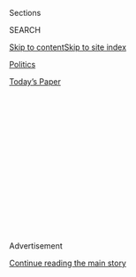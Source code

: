 <div id="app">

<div>

<div>

<div>

<div class="NYTAppHideMasthead css-1q2w90k e1suatyy0">

<div class="section css-ui9rw0 e1suatyy2">

<div class="css-eph4ug er09x8g0">

<div class="css-6n7j50">

</div>

<span class="css-1dv1kvn">Sections</span>

<div class="css-10488qs">

<span class="css-1dv1kvn">SEARCH</span>

</div>

[Skip to content](#site-content)[Skip to site
index](#site-index)

</div>

<div id="masthead-section-label" class="css-1wr3we4 eaxe0e00">

[Politics](https://www.nytimes.com/section/politics)

</div>

<div class="css-10698na e1huz5gh0">

</div>

</div>

<div id="masthead-bar-one" class="section hasLinks css-15hmgas e1csuq9d3">

<div class="css-uqyvli e1csuq9d0">

</div>

<div class="css-1uqjmks e1csuq9d1">

</div>

<div class="css-9e9ivx">

[](https://myaccount.nytimes.com/auth/login?response_type=cookie&client_id=vi)

</div>

<div class="css-1bvtpon e1csuq9d2">

[Today’s
Paper](https://www.nytimes.com/section/todayspaper)

</div>

</div>

</div>

</div>

<div data-aria-hidden="false">

<div id="site-content" data-role="main">

<div>

<div class="css-1aor85t" style="opacity:0.000000001;z-index:-1;visibility:hidden">

<div class="css-1hqnpie">

<div class="css-epjblv">

<span class="css-17xtcya">[Politics](/section/politics)</span><span class="css-x15j1o">|</span><span class="css-fwqvlz">Potential
Conflicts Around the Globe for Trump, the Businessman
President</span>

</div>

<div class="css-k008qs">

<div class="css-1iwv8en">

<span class="css-18z7m18"></span>

<div>

</div>

</div>

<span class="css-1n6z4y">https://nyti.ms/2gsCW9H</span>

<div class="css-1705lsu">

<div class="css-4xjgmj">

<div class="css-4skfbu" data-role="toolbar" data-aria-label="Social Media Share buttons, Save button, and Comments Panel with current comment count" data-testid="share-tools">

  - 
  - 
  - 
  - 
    
    <div class="css-6n7j50">
    
    </div>

  - 
  - 

</div>

</div>

</div>

</div>

</div>

</div>

<div class="css-13pd83m">

</div>

<div id="top-wrapper" class="css-1sy8kpn">

<div id="top-slug" class="css-l9onyx">

Advertisement

</div>

[Continue reading the main
story](#after-top)

<div class="ad top-wrapper" style="text-align:center;height:100%;display:block;min-height:250px">

<div id="top" class="place-ad" data-position="top" data-size-key="top">

</div>

</div>

<div id="after-top">

</div>

</div>

<div id="sponsor-wrapper" class="css-1hyfx7x">

<div id="sponsor-slug" class="css-19vbshk">

Supported by

</div>

[Continue reading the main
story](#after-sponsor)

<div id="sponsor" class="ad sponsor-wrapper" style="text-align:center;height:100%;display:block">

</div>

<div id="after-sponsor">

</div>

</div>

<div class="css-1vkm6nb ehdk2mb0">

# Potential Conflicts Around the Globe for Trump, the Businessman President

</div>

<div class="css-79elbk" data-testid="photoviewer-wrapper">

<div class="css-z3e15g" data-testid="photoviewer-wrapper-hidden">

</div>

<div class="css-1a48zt4 ehw59r15" data-testid="photoviewer-children">

![<span class="css-16f3y1r e13ogyst0" data-aria-hidden="true">Trump
Tower in the Makati City district of Manila is being developed by Donald
J. Trump’s business partner Jose E.B. Antonio, who has just been named
the Philippines’ special trade envoy to the United
States.</span><span class="css-cnj6d5 e1z0qqy90" itemprop="copyrightHolder"><span class="css-1ly73wi e1tej78p0">Credit...</span><span><span>Hannah
Reyes Morales for The New York
Times</span></span></span>](https://static01.nyt.com/images/2016/11/27/world/27TRUMPWORLD-FULLBLEED/27TRUMPWORLD-FULLBLEED-articleLarge.jpg?quality=75&auto=webp&disable=upscale)

</div>

</div>

<div class="css-xt80pu e12qa4dv0">

<div class="css-18e8msd">

<div class="css-vp77d3 epjyd6m0">

<div class="css-1baulvz">

By [<span class="css-1baulvz" itemprop="name">Richard C.
Paddock</span>](https://www.nytimes.com/by/richard-c-paddock),
[<span class="css-1baulvz" itemprop="name">Eric
Lipton</span>](http://www.nytimes.com/by/eric-lipton),
[<span class="css-1baulvz" itemprop="name">Ellen
Barry</span>](https://www.nytimes.com/by/ellen-barry),
[<span class="css-1baulvz" itemprop="name">Rod
Nordland</span>](http://www.nytimes.com/by/rod-nordland),
[<span class="css-1baulvz" itemprop="name">Danny
Hakim</span>](http://www.nytimes.com/by/danny-hakim) and
[<span class="css-1baulvz last-byline" itemprop="name">Simon
Romero</span>](http://www.nytimes.com/by/simon-romero)

</div>

</div>

  - Nov. 26,
    2016

  - 
    
    <div class="css-4xjgmj">
    
    <div class="css-d8bdto" data-role="toolbar" data-aria-label="Social Media Share buttons, Save button, and Comments Panel with current comment count" data-testid="share-tools">
    
      - 
      - 
      - 
      - 
        
        <div class="css-6n7j50">
        
        </div>
    
      - 
      - 
    
    </div>
    
    </div>

</div>

</div>

<div class="section meteredContent css-1r7ky0e" name="articleBody" itemprop="articleBody">

<div class="css-1fanzo5 StoryBodyCompanionColumn">

<div class="css-53u6y8">

MANILA — On Thanksgiving Day, a Philippine developer named[Jose E. B.
Antonio](http://www.nytimes.com/2016/11/10/world/asia/donald-trump-philippines-jose-antonio.html?_r=0)
hosted a company anniversary bash at one of Manila’s poshest hotels. He
had much to be thankful for.

In October, he had quietly been named a special envoy to the United
States by the Philippine president, Rodrigo Duterte. Mr. Antonio was
nearly finished building a $150 million tower in Manila’s financial
district — a 57-story symbol of affluence and capitalism, which bluntly
promotes itself with the slogan [“Live Above the
Rest.”](https://www.facebook.com/pg/trumptowercenturycity/photos/?tab=album&album_id=1317830394933885)
And now his partner on the project, Donald J. Trump, had just been
elected president of the United States.

After the election, Mr. Antonio flew to New York for a private meeting
at Trump Tower with the president-elect’s children, who have been
involved in the Manila project from the beginning, as have Mr. Antonio’s
children. The Trumps and Antonios have other ventures in the works,
including Trump-branded resorts in the Philippines, Mr. Antonio’s son
Robbie Antonio said.

“We will continue to give you products that you can enjoy and be proud
of,” the elder Mr. Antonio, one of the[richest men in the
Philippines](http://www.forbes.com/profile/jose-antonio/), told the 500
friends, employees and customers gathered for his star-studded
celebration in Manila.

</div>

</div>

<div class="css-1fanzo5 StoryBodyCompanionColumn">

<div class="css-53u6y8">

Mr. Antonio’s combination of jobs — he is a business partner with Mr.
Trump, while also representing the Philippines in its relationship with
the United States and the president-elect — is hardly inconsequential,
given some of the weighty issues on the diplomatic table.

Among them, Mr. Duterte [has urged “a separation” from the United
States](http://www.nytimes.com/2016/10/21/world/asia/rodrigo-duterte-philippines-china-xi-jinping.html)
and[has called for American troops to exit the
country](http://www.nytimes.com/2016/10/27/world/asia/philippines-president-rodrigo-duterte-japan.html)
in two years’ time. His antidrug crusade has resulted in[the summary
killings of thousands of suspected criminals without
trial](http://www.nytimes.com/2016/10/29/world/asia/philippines-duterte-mayor-police.html),
prompting criticism from the Obama administration.

Situations like these are already leading some former government
officials from both parties to ask if America’s reaction to events
around the world could potentially be shaded, if only slightly, by the
Trump family’s financial ties with foreign players. They worry, too,
that in some countries those connections could compromise American
efforts to criticize the corrupt intermingling of state power with vast
business enterprises controlled by the political elite.

“It is uncharted territory, really in the history of the republic, as we
have never had a president with such an empire both in the United States
and overseas,” said [Michael J.
Green](https://www.csis.org/people/michael-j-green), who served on the
National Security Council in the administration of George W. Bush, and
before that at the Defense
Department.

</div>

</div>

<div style="max-width:100%;margin:0 auto">

<div class="css-17dprlf" data-id="100000004785955" data-slug="donald-trump-business-around-the-world" style="max-width:720px">

</div>

</div>

<div class="css-1fanzo5 StoryBodyCompanionColumn">

<div class="css-53u6y8">

The globe is dotted with such potential conflicts. Mr. Trump’s companies
have business operations in at least 20 countries, with a particular
focus on the developing world, including outposts in nations like India,
Indonesia and Uruguay, according to a New York Times analysis of his
presidential campaign financial disclosures. What’s more, the true
extent of Mr. Trump’s global financial entanglements is unclear, since
he has refused to release his tax returns and has not made public a list
of his lenders.

</div>

</div>

<div class="css-1fanzo5 StoryBodyCompanionColumn">

<div class="css-53u6y8">

In an[interview with The
Times](http://www.nytimes.com/2016/11/23/us/politics/trump-new-york-times-interview-transcript.html)
on Tuesday, Mr. Trump boasted again about the global reach of his
business — and his family’s ability to keep it running after he takes
office.

“I’ve built a very great company and it’s a big company and it’s all
over the world,” Mr. Trump said, adding later: “I don’t care about my
company. It doesn’t matter. My kids run it.”

In a written statement, his spokeswoman, Hope Hicks, said Mr. Trump and
his family were committed to addressing any issues related to his
financial holdings.

“Vetting of various structures and immediate transfer of the business
remains a top priority for both President-elect Trump, his adult
children and his executives,” she said.

But a review by The Times of these business dealings identified a menu
of the kinds of complications that could create a running source of
controversy for Mr. Trump, as well as tensions between his priorities as
president and the needs and objectives of his companies.

In Brazil, for example, the beachfront [Trump Hotel Rio de
Janeiro](https://www.trumphotels.com/rio-de-janeiro) — one of Mr.
Trump’s many branding deals, in which he does not have an equity stake
— is part of a broad investigation by a federal prosecutor who is
examining whether illicit commissions and bribes resulted in apparent
favoritism by two pension funds that invested in the project.

</div>

</div>

<div class="css-1fanzo5 StoryBodyCompanionColumn">

<div class="css-53u6y8">

Several of Mr. Trump’s real estate [ventures in
India](http://www.trump.com/real-estate-portfolio/india/trump-towers-pune/)
— where he has more projects underway than in any location outside North
America — are being built through companies with family ties to India’s
most important political party. This makes it more likely that Indian
government officials will do special favors benefiting Mr. Trump’s
projects, including pressuring state-owned banks to extend favorable
loans.

In [Ireland](http://www.trumpgolfireland.com/) and
[Scotland](http://www.trumpgolfscotland.com/), executives from Mr.
Trump’s golf courses have been waging two separate battles with local
officials. The most recent centers on the Trump Organization’s plans to
build a flood-prevention sea wall at the course on the Irish coast. Some
environmentalists say the wall could destroy an endangered snail’s
habitat — a dispute that will soon involve the president of the United
States.

And in Turkey, officials including President Recep Tayyip Erdogan, a
religiously conservative Muslim, demanded that Mr. Trump’s name be
removed from [Trump Towers in
Istanbul](http://www.trump.com/real-estate-portfolio/istanbul/trump-towers/)
after he called for a ban on Muslims entering the United States. More
recently, after Mr. Trump came to the defense of Mr. Erdogan —
suggesting that he had the right to crack down harshly on dissidents
after a failed coup — the calls for action against Trump Towers have
stopped, fueling worries that Mr. Trump’s policies toward Turkey might
be shaped by his commercial interests.

Mr. Trump has acknowledged a conflict of interest in Turkey. “I have a
little conflict of interest because I have a major, major building in
Istanbul,” he said during a radio [interview last year with Stephen K.
Bannon, the Breitbart News executive who has since been designated his
chief White House
strategist.](http://www.breitbart.com/2016-presidential-race/2015/12/01/trump-blasts-obama-warning-world-war-iii/)“It’s
a tremendously successful job. It’s called Trump Towers — two towers,
instead of one. Not the usual one. It’s two.”

These tangled ties already have some members of Congress — including at
least one Republican representative — calling on Mr. Trump to provide
more information on his international operations, or [perhaps for a
congressional inquiry into
them.](http://www.warren.senate.gov/files/documents/2016-11-23-GAO_Letter_On_Trump_Transition.pdf)

“You rightly criticized Hillary for Clinton Foundation,” Representative
Justin Amash, Republican of Michigan, [said in a Twitter
message](https://twitter.com/justinamash/status/800914868039655425) on
Monday. “If you have contracts w/foreign govts, it’s certainly a big
deal,
too.[\#DrainTheSwamp”](https://twitter.com/hashtag/DrainTheSwamp?src=hash)

[David J.
Kramer](https://www.mccaininstitute.org/staff/david-j-kramer/), who
served as assistant secretary of state for democracy, human rights and
labor during the Bush administration, said Mr. Trump’s financial
entanglements could undermine decades of efforts by Democratic and
Republican presidents to promote government transparency — and to use
the Foreign Corrupt Practices Act to stop contractors from paying bribes
to secure government work abroad.

</div>

</div>

<div class="css-1fanzo5 StoryBodyCompanionColumn">

<div class="css-53u6y8">

“This will make it a little harder to be able to go out and proselytize
around these things,” Mr. Kramer said.

Even if Mr. Trump and his family seek no special advantages from foreign
governments, officials overseas may feel compelled to help the Trump
family by, say, accelerating building permits or pushing more business
to one of the new president’s hotels or golf courses, according to
several former State Department officials.

“The working assumption on behalf of all these foreign government
officials will be that there is an advantage to doing business with the
Trump organization,” said [Michael H.
Fuchs](http://www.state.gov/r/pa/ei/biog/bureau/204807.htm), who was
until recently deputy assistant secretary at the bureau of East Asian
and Pacific affairs. “They will think it will ingratiate themselves with
the Trump administration. And this will significantly complicate United
States foreign policy and our relationships around the world.”

At the same time, Mr. Fuchs said, American diplomats in countries where
Mr. Trump’s companies operate, fearful of a rebuke from Washington, may
be reluctant to take steps that could frustrate business partners or
political allies.

Another question is, who will be responsible for security at the Trump
Towers around the world, especially in the Middle East, which terrorism
experts say may now become more appealing targets as symbols of American
capitalism built in the name of the president?

What is clear is that there has been very little division, in the weeks
since the election, between Mr. Trump’s business interests and his
transition effort, with the president-elect or his family greeting real
estate partners from India and the Philippines in his office and Mr.
Trump raising concerns about his golf course in Scotland with a
prominent British politician. Mr. Trump’s daughter[Ivanka, who is in
charge of
planning](http://www.trump.com/the-next-generation/ivanka-trump/ "Ivanka Trump link")and
development of the Trump Organization’s global network of hotels, has
joined in conversations with at least three world leaders — of Turkey,
Argentina and Japan — having access that could help her expand the brand
worldwide.

Mr. Trump, in the interview with The Times on Tuesday, acknowledged that
his move to the Oval Office could help enrich his family. He cited his
new hotel a few blocks from the White House, which the Trump
Organization has urged diplomats to consider patronizing when in town to
meet the president or his team.

</div>

</div>

<div class="css-1fanzo5 StoryBodyCompanionColumn">

<div class="css-53u6y8">

Federal law does not prevent Mr. Trump from taking actions that could
benefit him and his family financially; the president is exempt from
most conflict-of-interest laws. But the Constitution, through what is
called the [emoluments
clause](http://www.nytimes.com/2016/11/21/us/politics/donald-trump-conflict-of-interest.html),
appears to prohibit him from taking payments or gifts from a foreign
government entity, a standard that some legal experts say he may violate
by renting space in Trump Tower in New York to the Bank of China or if
he hosts foreign diplomats in one of his hotels.

“I mean it could be that occupancy at that hotel will be because,
psychologically, occupancy at that hotel will be probably a more
valuable asset now than it was before, O.K.? The brand is certainly a
hotter brand than it was before. I can’t help that, but I don’t care,”
Mr. Trump said, adding, “The only thing that matters to me is running
our country.”

[Robert D.
Blackwill,](http://belfercenter.ksg.harvard.edu/experts/4/robert_d_blackwill.html)
a former National Security Council member who also served as ambassador
to India during the Bush administration, said Mr. Trump still had a
chance to demonstrate that he could manage these challenges once he was
sworn in.

“Let’s listen and not prejudge,” said Mr. Blackwill, a Republican who
was so critical of Mr. Trump that he endorsed Hillary Clinton. “I want
to see what he does as president.”

</div>

</div>

<div class="css-79elbk" data-testid="photoviewer-wrapper">

<div class="css-z3e15g" data-testid="photoviewer-wrapper-hidden">

</div>

<div class="css-1a48zt4 ehw59r15" data-testid="photoviewer-children">

![<span class="css-16f3y1r e13ogyst0" data-aria-hidden="true">Mr.
Trump’s project in Rio de Janeiro. Anselmo Henrique Cordeiro Lopes, a
Brazilian federal prosecutor, opened an
[investigation](http://www.mpf.mp.br/df/sala-de-imprensa/docs/despacho-trump.pdf)
in the weeks before the American election into $40 million in
investments made by two relatively small Brazilian pension funds in the
Trump Hotel
Rio.</span><span class="css-cnj6d5 e1z0qqy90" itemprop="copyrightHolder"><span class="css-1ly73wi e1tej78p0">Credit...</span><span>Lianne
Milton for The New York
Times</span></span>](https://static01.nyt.com/images/2016/11/27/world/27TRUMPWORLD-BRAZIL-1/27TRUMPWORLD-BRAZIL-1-articleLarge.jpg?quality=75&auto=webp&disable=upscale)

</div>

</div>

<div class="css-1fanzo5 StoryBodyCompanionColumn">

<div class="css-53u6y8">

## BRAZIL

**Nation Under Pressure, Ventures Under Scrutiny**

Donald Trump Jr., the president-elect’s oldest son, gushed with
triumphalism when he announced a deal in 2014 to attach the family name
to the Trump Hotel Rio de Janeiro, a lavish 171-room beachfront [project
featuring](https://www.facebook.com/DonaldJTrumpJr/photos/a.319839844707450.84238.295644160460352/744544555570308/?type=1&theater "Link")cavernous
suites with private plunge pools and a 4,000-square-foot nightclub.

“This is an exciting time to develop our first project in South America
and the perfect location to do so,” the younger Mr. Trump (his brother
Eric is also involved in the family business) [said at the
time.](http://www.prnewswire.com/news-releases/trump-hotel-collection-announces-trump-hotel-rio-de-janeiro-242363971.html)

</div>

</div>

<div class="css-1fanzo5 StoryBodyCompanionColumn">

<div class="css-53u6y8">

But just two years later, the venture is embroiled in a [criminal
investigation](http://www.mpf.mp.br/df/sala-de-imprensa/docs/despacho-trump.pdf)
in Brazil, pointing to unfulfilled promises that are casting a pall over
both the Trump business empire and the president-elect in their dealings
in Latin America’s largest country.

Anselmo Henrique Cordeiro Lopes, a crusading federal prosecutor in the
capital, Brasília, opened an
[investigation](http://www.mpf.mp.br/df/sala-de-imprensa/docs/despacho-trump.pdf "Link")
in the weeks before the American election into $40 million in
investments made by two relatively small Brazilian pension funds in the
Trump Hotel Rio.

The Trump hotel inquiry is looking at why the funds — Serpro, which
invests on behalf of retirees of a state-controlled information
technology firm, and Igeprev, which manages the pensions of public
employees of the sparsely populated Tocantins State — put so much of
their capital into the venture, which is owned by Mr. Trump’s Brazilian
partner, LSH Barra.

Back in 2014, the hotel might have seemed like a good deal. Brazil was
about to host the World Cup soccer tournament that year, while Rio was
preparing to be the venue for the 2016 Summer Olympics. At the same
time, Rio, the nerve center of Brazil’s energy industry, had been
bolstered by large offshore oil discoveries.

But Brazil’s economy began to weaken in 2014, undermined by falling
commodities prices, colossal graft scandals and political instability
that culminated in the ouster this year of President Dilma Rousseff, who
was replaced by her vice president, Michel Temer. The result: Brazil is
still grappling with its most severe economic crisis in decades.

The hotel officially opened for the Olympics, but months later remains
unfinished. The top floors of the property, whose design evokes a
futuristic pyramid, are closed. Parts of the hotel still resemble a
construction site, including the second floor, where pleasure-seekers
were supposed to mingle in a nightclub overlooking the Atlantic.

The examination of the project by Mr. Lopes, the federal prosecutor, has
already found a series of “highly suspicious” potential irregularities
warranting a criminal investigation, according to court documents. “It
is necessary to verify if the favoritism shown by the pension funds to
LSH and the Trump Organization was due to the payment of illicit
commissions and bribes,” Mr. Lopes said in documents filed in October.

</div>

</div>

<div class="css-1fanzo5 StoryBodyCompanionColumn">

<div class="css-53u6y8">

In his filings, Mr. Lopes said the size of the hotel investments
relative to the overall holdings of the small pension funds reflected a
highly unusual level of risk, especially for an unfinished venture that
failed to capitalize fully on the demand for accommodations during the
Olympics. Going further, Mr. Lopes positioned the inquiry within a
broader investigation of public pension funds, pillars of the Brazilian
economy that often work in tandem with large state-controlled banks and
energy companies.

Mr. Trump first took interest in a Rio hotel venture in 2012, when
Ivanka Trump was having lunch in Florida with Paulo Figueiredo Filho, a
businessman who is
a[grandson](http://www.nytimes.com/2015/08/21/world/americas/donald-trump-hotel-rio-immigration.html)
of João Figueiredo, the last autocrat of Brazil’s 21-year military
dictatorship, which ended in 1985. The younger Mr. Figueiredo
spearheaded the hotel venture until recently.

In a statement, Mr. Trump’s Brazilian partner, LSH, said it was innocent
of any wrongdoing in connection with the investments by the pension
funds, and was cooperating with the criminal inquiry.

Alan Garten, the Trump Organization’s general counsel, said in a
statement issued Friday that the investigation was not targeting Mr.
Trump or his company — given that it does not own the hotel — and “has
no knowledge whatsoever regarding any governmental inquiry.”

The investigation of the Trump projects is unfolding at an awkward time
for the Brazilian authorities. Foreign Minister José Serra, Brazil’s top
diplomat,
publicly[declared](http://www.correiobraziliense.com.br/app/noticia/politica/2016/07/31/internas_polbraeco,542408/a-era-petista-foi-uma-era-de-retrocesso-diz-jose-serra.shtml)
in July that a Trump presidency would be a “nightmare.” Although
President Temer has formally congratulated Mr. Trump on his victory in a
letter, he is still among world leaders who have not yet spoken by
telephone with the president-elect.

Even if Brazil’s executive branch actively tries to seek warmer
relations with Mr. Trump, officials will face obstacles if they try to
quell the investigation. Brazil differs from some other countries in
Latin America where presidents can easily exert pressure on prosecutors
and judges, with the judiciary steadily growing more independent.

“Brazilian diplomats could try to avoid the problem of referring to the
investigation when dealing with the Trump administration, but that’s
about all they can do,” said Maurício Santoro, a political scientist at
the State University of Rio de Janeiro. “This is something that could
hang over relations between the two countries for
years.”

</div>

</div>

<div class="css-79elbk" data-testid="photoviewer-wrapper">

<div class="css-z3e15g" data-testid="photoviewer-wrapper-hidden">

</div>

<div class="css-1a48zt4 ehw59r15" data-testid="photoviewer-children">

<div class="css-1xdhyk6 erfvjey0">

<span class="css-1ly73wi e1tej78p0">Image</span>

<div class="css-zjzyr8">

<div data-testid="lazyimage-container" style="height:258.4561403508772px">

</div>

</div>

</div>

<span class="css-16f3y1r e13ogyst0" data-aria-hidden="true">Trump Tower
Mumbai is one of five Trump Organization projects in India, a country
where connections between developers and officials are
common.</span><span class="css-cnj6d5 e1z0qqy90" itemprop="copyrightHolder"><span class="css-1ly73wi e1tej78p0">Credit...</span><span>Asmita
Parelkar for The New York Times</span></span>

</div>

</div>

<div class="css-1fanzo5 StoryBodyCompanionColumn">

<div class="css-53u6y8">

## INDIA

**Potential Pitfalls in Dual Roles**

On the other side of the world, Donald Trump Jr. had other projects he
was pushing.

In 2012, he flew into Mumbai for a brief meeting with the state’s chief
minister at that time, hoping to salvage a residential tower
representing the Trump Organization’s first planned project there. He
was hoping the chief minister, Prithviraj Chavan, would intervene on his
behalf to get the permission needed.

The participants recall the meeting differently: Mr. Trump’s partner,
Harresh Mehta of Rohan Lifescapes, said development regulations had
changed, leaving the project in limbo, and they hoped Mr. Chavan could
formalize a policy so that the project could continue. Mr. Chavan said
that in a 30-minute meeting, Mr. Trump and his partner were “requesting
a concession that could not be given.”

By the end of the meeting, in any case, it was fairly clear that the
younger Mr. Trump’s presence had not worked any magic. The project was
shelved soon after.

“He thought the name was so big, we would bend backwards to satisfy him,
but that was not the case,” Mr. Chavan said.

Kalpesh Mehta, managing partner of [Tribeca Developers of
Mumbai](http://tribecadevelopers.com/trump/tribeca_trump.php), the Trump
Organization’s development partner in India, confirmed that Donald Trump
Jr. had met with the chief minister, but disputed the claim by Mr.
Chavan that he had sought a special favor.

</div>

</div>

<div class="css-1fanzo5 StoryBodyCompanionColumn">

<div class="css-53u6y8">

“The notion that a request was made by Donald Jr. to waive any
regulations is absolutely false,” Mr. Mehta said in the statement, which
was issued Friday. “The Trump Organization does not get involved in the
regulatory aspects and/or interacting with government officials related
to its projects in India.”

This example, analysts here say, points to a potentially serious ethical
hazard for a United States president who is also a real estate mogul in
India, with five projects underway. Mr. Trump was operating much like
other developers in India, who cozy up to politicians — officially or
unofficially — to push projects through the bureaucracy.

Often, they must obtain as many as 60 permissions and building permits
from government officials, including bureaucrats “whose main goal in
life is to attract rent,” said Saurabh Mukherjea, the chief executive of
institutional equities at Ambit Capital, a leading investment bank in
India.

One of Mr. Trump’s projects, [Trump Towers
Pune](http://www.trump.com/real-estate-portfolio/india/trump-towers-pune/),
is in fact under
[investigation](https://www.documentcloud.org/documents/3225252-2016-2-24-Complaint-Against-Trump-Tower-Pune.html)
by local authorities after another builder alleged that one of its
permits was fraudulent. Panchshil Realty has disputed that accusation,
saying the permit in question was not required for the construction. The
very nature of the country’s real estate business, however, underscores
larger concerns about potential damage to American efforts to discourage
corruption in business abroad.

In India, real estate is the main vehicle politicians and businessmen
have used to invest so-called black money, on which taxes have not been
paid. In cities, where land is scarce and extraordinarily valuable,
special favors from top political leaders can lead to windfall profits,
and negotiations between developers and officials are informal affairs.

It is so routine for developers to pay bribes at every step of the
approval process that many bureaucrats have informal rate sheets showing
exactly how much must be paid to each official.

Politicians not only pressure the bureaucracy to approve their pet
projects, sometimes even when they are against local regulations, they
also squeeze government banks to give out favorable loans.

</div>

</div>

<div class="css-1fanzo5 StoryBodyCompanionColumn">

<div class="css-53u6y8">

Top officials might “think in some way the U.S. president will help
them,” and “can put in a friendly word with the banks” to extend loans
for around 8 percent interest, rather than the characteristic 15
percent, said Vikas S. Kasliwal, the chief executive officer and vice
chairman of Shree Ram Urban Infrastructure.

“If the son goes himself, if the son is willing to go and meet the prime
minister of India, or the urban development minister, that is a very big
thing,” he said. “They will think the president is meeting
them.”

</div>

</div>

<div class="css-79elbk" data-testid="photoviewer-wrapper">

<div class="css-z3e15g" data-testid="photoviewer-wrapper-hidden">

</div>

<div class="css-1a48zt4 ehw59r15" data-testid="photoviewer-children">

<div class="css-1xdhyk6 erfvjey0">

<span class="css-1ly73wi e1tej78p0">Image</span>

<div class="css-zjzyr8">

<div data-testid="lazyimage-container" style="height:372.4210526315789px">

</div>

</div>

</div>

<span class="css-16f3y1r e13ogyst0" data-aria-hidden="true">Donald J.
Trump’s real estate partners from India met with him in New York on Nov.
15 as the presidential transition was underway.</span>

</div>

</div>

<div class="css-1fanzo5 StoryBodyCompanionColumn">

<div class="css-53u6y8">

Another pitfall is that Donald Trump’s partners in major projects are,
in some cases, politicians themselves. Most major Indian developers have
some sort of alignment, direct or indirect, with regional political
leaders, who can assist in acquiring the necessary permits.

Mr. Trump’s first projects in India, which are expected to increase in
number over the next year, follow this pattern: His partner for Trump
Towers Pune is [Panchshil
Realty,](http://www.panchshil.com/ "Realty link") owned by a family that
has a close and longstanding family relationship with one of the state’s
most powerful politicians, Sharad Pawar, the head of the small but
influential Nationalist Congress Party. (Mr. Trump was photographed — in
an image distributed on Twitter but since taken down — with executives
from Panchshil Realty on Nov. 15.) Mr. Pawar’s daughter, Supriya Sule, a
member of Parliament, holds a 2 percent share in Panchshil’s parent
company, she said in an interview.

Mr. Trump’s partner in the Trump Tower Mumbai is the Lodha Group,
founded by Mangal Prabhat Lodha, vice president of the Bharatiya Janata
Party — currently the governing party in Parliament — in Maharashtra
State. The Lodha Group has already negotiated with the United States
government; it announced a landmark purchase of a property, known as the
Washington House, on tony Altamount Road, from the American government
for 3.75 billion rupees, almost $70 million.

His partner in an office complex in Gurgaon, near New Delhi, is IREO,
whose managing director, Lalit Goyal, is the brother-in-law of a
Bharatiya Janata member of Parliament, Sudhanshu Mittal. Mr. Mittal, in
an interview, has denied having any connection with the real estate
company.

</div>

</div>

<div class="css-1fanzo5 StoryBodyCompanionColumn">

<div class="css-53u6y8">

[Suraj
Hegde,](https://www.facebook.com/pg/AICC-Secretary-SURAJ-HEGDE-687397901292152/about/)
the secretary of the All India Congress Committee, a national body of
Indian National Congress party members, said he was troubled by the dual
roles Mr. Trump and his family would play in Indian affairs —
particularly given real estate’s important role in India’s fast-growing
economy, and the clout the United States has on the world stage.

“Basically this is the globalization of lobbying across countries, which
then tries to establish monopoly over real estate,” Mr. Hegde said in an
interview. He added that he was already calling for an independent
parliamentary investigation of such maneuvers, including Mr. Trump’s
real estate ventures in India.

“Establishing monopoly at the cost of small players by business
connections to Mr. Trump is very worrisome,” he said. “This is not at
all healthy for a
democracy.”

</div>

</div>

<div class="css-79elbk" data-testid="photoviewer-wrapper">

<div class="css-z3e15g" data-testid="photoviewer-wrapper-hidden">

</div>

<div class="css-1a48zt4 ehw59r15" data-testid="photoviewer-children">

<div class="css-1xdhyk6 erfvjey0">

<span class="css-1ly73wi e1tej78p0">Image</span>

<div class="css-zjzyr8">

<div data-testid="lazyimage-container" style="height:258.4561403508772px">

</div>

</div>

</div>

<span class="css-16f3y1r e13ogyst0" data-aria-hidden="true">The Trump
Towers Istanbul. One contains offices, the other luxury apartments, with
a shopping mall connecting
them.</span><span class="css-cnj6d5 e1z0qqy90" itemprop="copyrightHolder"><span class="css-1ly73wi e1tej78p0">Credit...</span><span>Monique
Jaques for The New York Times</span></span>

</div>

</div>

<div class="css-1fanzo5 StoryBodyCompanionColumn">

<div class="css-53u6y8">

## TURKEY

**Mixing Business, Politics and Islam**

Mr. Trump’s business interests in Turkey are emblematic of two weighty
contradictions for a businessman turned politician.

As a candidate, Mr. Trump railed against moving American jobs overseas
and promised to do something about it. As a businessman, he invested in
a partnership with a furniture company here, making luxury furniture in
the firm’s factory in western Anatolia and selling it in the United
States and worldwide — a partnership that apparently remains active.

Mr. Trump the candidate inveighed against Muslims and threatened at
least a temporary ban on their entering the United States. Mr. Trump the
businessman has in recent years had some of his biggest expansions
overseas, including in Muslim countries like Turkey, the United Arab
Emirates and even Azerbaijan.

</div>

</div>

<div class="css-1fanzo5 StoryBodyCompanionColumn">

<div class="css-53u6y8">

One of the most visible Muslim-world symbols of that contradiction is in
the bustling commercial district of Sisli, on the European side of
Istanbul, where a pair of [cantilevered modernist
towers](http://www.trump.com/real-estate-portfolio/istanbul/trump-towers/),
nearly 40 stories high, bear Mr. Trump’s name.

Turkey’s leader, Mr. Erdogan, visited Trump Towers Istanbul — one holds
luxury apartments and one office space, with a shopping mall connecting
the two — after their completion in 2012, with Mr. Trump and Ivanka
Trump appearing as part of the celebration the next day.

“We look forward to this being the first of many world-class
developments undertaken together in Istanbul and throughout Turkey,”
[Mr. Trump
said](http://www.prnewswire.com/news-releases/donald-j-trump-and-ivanka-trump-visit-istanbul-to-celebrate-the-opening-of-highly-anticipated-trump-towers-mall-150816665.html)
in a statement issued during the visit.

</div>

</div>

<div class="css-cfo9c3">

</div>

<div class="css-1fanzo5 StoryBodyCompanionColumn">

<div class="css-53u6y8">

Beyond real estate, there is the Trump Organization’s [2013
partnership](http://www.trumphomecollection.com/pages/trump-home-press-releases#6 "Dorya link")
with Dorya International, a luxury furniture maker with a factory in
Manisa Province, near the city of Izmir, [to build
pieces](http://www.trumphomecollection.com/pages/trump-home-press-releases)
sold under the [Trump Home
Collection.](http://www.trumphomecollection.com/)

But the presidential campaign demonstrated how the goals of his business
and politics ventures can come into direct conflict, particularly once
Mr. Trump in December proposed barring Muslims from entering the United
States, implying that all Muslims might pose a terrorist threat.

“We regret and condemn Trump’s discriminatory remarks,” Bulent Kural,
the manager of the Trump Towers Mall, wrote in an email to a reporter at
the time, as he announced that the mall was considering removing Mr.
Trump’s name. “Such statements bear no value and are products of a mind
that does not understand Islam, a peace religion, at all. Our reaction
has been directly expressed to the Trump family. We are reviewing the
legal dimension of our relation with the Trump brand.”

</div>

</div>

<div class="css-1fanzo5 StoryBodyCompanionColumn">

<div class="css-53u6y8">

Mr. Erdogan weighed in on the issue, too,
[saying,](http://www.yenisafak.com/gundem/erdogandan-trump-towers-cagrisi-2486503)
“The ones who put that brand on their building should immediately remove
it.”

Mr. Trump’s next move helped re-establish his standing. After a failed
coup in Turkey in July, he defended Mr. Erdogan’s crackdown on
dissidents, saying in an interview with The Times that the United States
has to “fix our own mess” before trying to alter the behavior of other
nations.

“I don’t think we have a right to lecture,” Mr. Trump [said in the
interview.](http://www.nytimes.com/2016/07/22/us/politics/donald-trump-foreign-policy-interview.html)“Look
at what is happening in our country,” he added, referring to violence in
the United States. “How are we going to lecture when people are shooting
policemen in cold blood?”

In between his two remarks — one infuriating the president of Turkey,
the other comforting him — the calls for the renaming of the Trump
Towers Mall ended. But much more is at stake in relations between the
United States and Turkey than a shopping mall and two
skyscrapers.

</div>

</div>

<div class="css-79elbk" data-testid="photoviewer-wrapper">

<div class="css-z3e15g" data-testid="photoviewer-wrapper-hidden">

</div>

<div class="css-1a48zt4 ehw59r15" data-testid="photoviewer-children">

<div class="css-1xdhyk6 erfvjey0">

<span class="css-1ly73wi e1tej78p0">Image</span>

<div class="css-zjzyr8">

<div data-testid="lazyimage-container" style="height:256.42105263157896px">

</div>

</div>

</div>

<span class="css-16f3y1r e13ogyst0" data-aria-hidden="true">Mehmet Ali
Yalcindag, Mr. Trump’s business associate at Trump Towers Istanbul, with
Ivanka Trump and Mr.
Trump.</span><span class="css-cnj6d5 e1z0qqy90" itemprop="copyrightHolder"><span class="css-1ly73wi e1tej78p0">Credit...</span><span>Trump
Organization, via PR Newswire</span></span>

</div>

</div>

<div class="css-1fanzo5 StoryBodyCompanionColumn">

<div class="css-53u6y8">

Turkey is a [key player in United States
efforts](http://www.nytimes.com/2014/10/03/world/europe/turkey-votes-to-allow-operations-against-isis.html)
to combat the Islamic State in the Middle East, and sits next door to
Syria as the United States has armed rebel groups [in an
attempt](http://www.nytimes.com/2016/09/18/world/middleeast/his-position-still-secure-bashar-al-assad-smiles-as-syria-burns.html)
to remove Syria’s president, Bashar al-Assad, from power.

The recent postelection telephone call between Mr. Trump and Mr. Erdogan
suggests that business and political roles will continue to be mixed.

</div>

</div>

<div class="css-1fanzo5 StoryBodyCompanionColumn">

<div class="css-53u6y8">

According to a Turkish journalist, Amberin Zaman, writing in the
independent online news outlet Diken, Mr. Trump told the Turkish leader
that he and his daughter — who participated in the call — admired both
Mr. Erdogan and Mehmet Ali Yalcindag, Mr. Trump’s business associate in
the towers, whom he called “a close friend.”

Ms. Zaman, a fellow at the Woodrow Wilson Center in Washington, said no
government officials had disputed her account of the conversation. “I’m
of the opinion they were quite happy for this to be published,” she
said. A spokeswoman for Mr. Trump declined to comment about the call.

[Jennifer
Harris](http://www.cfr.org/experts/china-ukraine-middle-east-and-north-africa/jennifer-m-harris/b18802),
who served on the staff of the National Intelligence Council and on the
State Department’s policy planning staff, said the twin hats that Mr.
Trump and his family would be wearing in Turkey would almost certainly
complicate the jobs of American diplomats there.

“It makes me wonder if the Trump administration will use the power of
the state to help political or business allies and hurt political
adversaries and business rivals,” she
said.

</div>

</div>

<div class="css-79elbk" data-testid="photoviewer-wrapper">

<div class="css-z3e15g" data-testid="photoviewer-wrapper-hidden">

</div>

<div class="css-1a48zt4 ehw59r15" data-testid="photoviewer-children">

<div class="css-1xdhyk6 erfvjey0">

<span class="css-1ly73wi e1tej78p0">Image</span>

<div class="css-zjzyr8">

<div data-testid="lazyimage-container" style="height:258.4561403508772px">

</div>

</div>

</div>

<span class="css-16f3y1r e13ogyst0" data-aria-hidden="true">Jose E.B.
Antonio, Mr. Trump’s partner on a tower project in Manila, second from
left, with his sons at a company celebration there on
Thursday.</span><span class="css-cnj6d5 e1z0qqy90" itemprop="copyrightHolder"><span class="css-1ly73wi e1tej78p0">Credit...</span><span>Hannah
Reyes Morales for The New York Times</span></span>

</div>

</div>

<div class="css-1fanzo5 StoryBodyCompanionColumn">

<div class="css-53u6y8">

## THE PHILIPPINES

**What Stance Toward Duterte?**

President Duterte’s antidrug campaign has led to the summary deaths of
thousands of suspected criminals at the hands of police and vigilantes
since he took office June 30. The killing has been condemned by human
rights activists — and the Obama administration.

In August, Elizabeth Trudeau, a State Department spokeswoman, said the
United States was “very deeply concerned” about reports of
“extrajudicial killings by or at the behest of government authorities
of individuals who are suspected to have been in drug activity in the
Philippines.” [She
added](http://www.state.gov/r/pa/prs/dpb/2016/08/261275.htm), “We have
also made our concerns known.”

</div>

</div>

<div class="css-1fanzo5 StoryBodyCompanionColumn">

<div class="css-53u6y8">

The question now, former State Department officials say, is just what
kind of a stand the Trump administration will take as Mr. Trump and his
family balance their personal and financial ties with foreign policy
demands.

Mr. Antonio first met Mr. Trump casually in the 1990s and has been his
business partner in the Philippines for five years. [President Duterte
named
him](http://www.nytimes.com/2016/11/10/world/asia/donald-trump-philippines-jose-antonio.html?_r=0)
special envoy to the United States as the Philippines angrily pushed
back at President Obama for criticizing his deadly campaign. At the time
of the appointment, Mrs. Clinton was leading in the polls in the United
States presidential election.

Mr. Duterte has made clear that he does not appreciate American meddling
in his country’s domestic affairs.

“I am a president of a sovereign state, and we have long ceased to be a
colony,” Mr. Duterte told reporters in early September, before a
scheduled meeting in Laos with Mr. Obama that never took place. “I do
not have any master except the Filipino people, nobody but nobody.”

Mr. Duterte handpicked Mr. Antonio as his intermediary with the United
States, said his press secretary, Ernesto Abella, because of his
business success, his previous experience as a special envoy to China
and the Philippine president’s “deep intuition about people.” The
appointment will be advantageous for the Philippines, Mr. Abella added,
because Mr. Trump already knows Mr. Antonio.

Even before Mr. Trump has been sworn in, Mr. Antonio flew to New York
and visited Trump Tower, where he met with Mr. Trump’s children, who are
executives at the Trump Organization — which oversees the
president-elect’s real estate ventures. This was a business trip, not a
diplomatic one, Robbie Antonio, Mr. Antonio’s son and the managing
director of the family business, said in an
interview.

</div>

</div>

<div class="css-79elbk" data-testid="photoviewer-wrapper">

<div class="css-z3e15g" data-testid="photoviewer-wrapper-hidden">

</div>

<div class="css-1a48zt4 ehw59r15" data-testid="photoviewer-children">

<div class="css-1xdhyk6 erfvjey0">

<span class="css-1ly73wi e1tej78p0">Image</span>

<div class="css-zjzyr8">

<div data-testid="lazyimage-container" style="height:266.5964912280702px">

</div>

</div>

</div>

<span class="css-16f3y1r e13ogyst0" data-aria-hidden="true">Donald Trump
Jr., left, and Eric Trump, right, with the elder Mr. Antonio, spoke with
reporters as work on the Manila project got underway in
2012.</span><span class="css-cnj6d5 e1z0qqy90" itemprop="copyrightHolder"><span class="css-1ly73wi e1tej78p0">Credit...</span><span>Pat
Roque/Associated Press</span></span>

</div>

</div>

<div class="css-1fanzo5 StoryBodyCompanionColumn">

<div class="css-53u6y8">

The two families are considering new ventures as they finish work on the
[Trump Tower](http://www.trumptowerphilippines.com/condo.html) in Makati
City, a financial center within metropolitan Manila that is one of the
country’s wealthiest enclaves and home to many of the nation’s elite.

The $150 million tower — one of the tallest in the Philippines — is on
the gritty side of Makati about two blocks from Manila’s most notorious
red-light district, where it is common to see prostitutes soliciting
business and people sleeping on sidewalks. Completion, originally
scheduled for this year, is now expected in 2017. About 240 of the 260
units have been sold, said Kristina Garcia, the director for investor
relations.

“We are bringing Trump to the Philippines because we believe that Trump
exemplifies the best quality of real estate anywhere in the world,” Mr.
Antonio said in [a 2011 video promoting the
project](https://www.youtube.com/watch?v=aKgI4C4EfZg) — in which Mr.
Antonio is identified as “ambassador” and Mr. Trump also appears. “It
also exemplifies luxury and it exemplifies exclusivity.”

In the interview at the celebration in Manila on Thursday evening,
Robbie Antonio said he had little doubt of his father’s priorities: He
will put the Philippines’ interests above those of his company. “It is
for the good of the country now,” he said.

But Mr. Fuchs, who helped oversee United States relations with the
Philippines as the deputy assistant secretary of state [until early this
year](https://www.americanprogress.org/press/release/2016/01/20/129095/release-former-deputy-assistant-secretary-of-state-michael-fuchs-joins-cap-as-senior-fellow/),
said he was deeply troubled by Mr. Trump’s overlapping priorities,
particularly given the long list of globally significant issues in play
with the Philippines. These include planned joint military exercises in
the South China Sea, the fight against [militant Islamic
groups](http://www.nytimes.com/2016/08/31/world/asia/philippines-abu-sayyaf-jolo.html)
based in the country’s southern islands, and the human rights abuses
taking place.

“What we already have is a blurring of the lines between official and
business activities,” Mr. Fuchs said. “The biggest gray area may not be
a President Trump himself advocating for favors for the Trump
Organization. It’s the diplomats and career officers who will feel the
need to perhaps not do things that will harm the Trump Organization’s
interests. It is seriously
disturbing.”

</div>

</div>

<div class="css-79elbk" data-testid="photoviewer-wrapper">

<div class="css-z3e15g" data-testid="photoviewer-wrapper-hidden">

</div>

<div class="css-1a48zt4 ehw59r15" data-testid="photoviewer-children">

<div class="css-1xdhyk6 erfvjey0">

<span class="css-1ly73wi e1tej78p0">Image</span>

<div class="css-zjzyr8">

<div data-testid="lazyimage-container" style="height:256.42105263157896px">

</div>

</div>

</div>

<span class="css-16f3y1r e13ogyst0" data-aria-hidden="true">Doughmore
Bay as seen from the Trump International Golf Links on the west coast of
Ireland.</span><span class="css-cnj6d5 e1z0qqy90" itemprop="copyrightHolder"><span class="css-1ly73wi e1tej78p0">Credit...</span><span>Paulo
Nunes dos Santos for The New York Times</span></span>

</div>

</div>

<div class="css-1fanzo5 StoryBodyCompanionColumn">

<div class="css-53u6y8">

## IRELAND and SCOTLAND

**Over a Tiny Snail, Big Concerns**

The vertigo angustior snail is only two millimeters long. But it punches
above its weight.

The endangered little snail has helped stall Mr. Trump’s plans to build
a sea wall to protect the coastline along his Trump International Golf
Links course on the west coast of Ireland, in County Clare.

Environmentalists, as well as surfers, list a host of concerns about the
proposed wall, particularly its potential impact on sand dunes. Along
with the snails, a patch of the dunes near the course is protected by
European Union rules. But Mr. Trump’s organization has said the golf
resort development might be dead in the water without the sea wall, and
many locals welcome the business and the jobs it brings.

The battle is likely to be decided next year in front of a national
planning board, in the weeks or months after Mr. Trump is inaugurated on
Jan. 20, several people said.

The planning board was overhauled in the 1980s to insulate it from
political meddling, and it now has the confidence of environmentalists.
But there is little precedent for the Trump situation, which could
involve a public hearing.

“They can be long, they can be lively, and a lot of things could be
aired,” said Sean O’Leary, the executive director of the Irish Planning
Institute, which represents the majority of the country’s professional
planners.

He noted that the national planning board had considered a development
proposed by a politician before, but that was a holiday home that the
Irish president wanted to build.

</div>

</div>

<div class="css-1fanzo5 StoryBodyCompanionColumn">

<div class="css-53u6y8">

“The scale is slightly different,” he said.

Local officials have said the Trump Organization needs to resubmit its
application by the end of the year. In a statement, the Trump
Organization said it was “considering all potential coastal protection
options at present” and would be in contact with the local authority
before Christmas. The snail, the statement said, “is thriving on the
site.”

“Its only material threat is that presented by coastal erosion,” it
added.

</div>

</div>

<div class="css-cfo9c3">

</div>

<div class="css-1fanzo5 StoryBodyCompanionColumn">

<div class="css-53u6y8">

Certainly, Mr. Trump’s golf courses in Scotland and Ireland have
remained at the fore in the president-elect’s mind, even in recent days.
Shortly after his election, he [urged a group of “Brexit”
campaigners](http://www.nytimes.com/2016/11/21/business/with-a-meeting-trump-renewed-a-british-wind-farm-fight.html)led
by Nigel Farage, the head of the U.K. Independence Party, to fight
against wind farms in Britain. Wind farms have been a favorite target of
Mr. Trump’s in both Britain and Ireland, where he has railed against
proposed installations as a potential blight on the views from his
resorts.

After a spokeswoman for Mr. Trump initially denied that the matter had
been raised with Mr. Farage’s group, Mr. Trump conceded during his
interview with The Times this past week that “[I might have brought it
up](https://twitter.com/maggieNYT/status/801130374566998016).”

Tony Lowes, an activist who runs a group called Friends of the Irish
Environment, said Mr. Trump had once called him because Mr. Lowes’s
group also happened to oppose a proposed wind farm near Mr. Trump’s
Irish course on environmental grounds.

“He certainly hates wind farms, that’s for sure,” Mr. Lowes said about
the call.

His group decided against working with Mr. Trump, and is now a leading
opponent of his planned sea wall.

“The dune system will not be able to develop naturally,” Mr. Lowes said.
“It will be starved of the sand it needs to develop and evolve and it
will die.” He added, “The whole system there is alive and mobile and
moving, and the wall is intended to stop that.”

</div>

</div>

<div class="css-1fanzo5 StoryBodyCompanionColumn">

<div class="css-53u6y8">

Mr. Trump’s representatives have advanced a number of rationales for the
sea wall, with the most straightforward being that they simply want to
buffer the land from a continuing erosion problem. The proposal has
previously[attracted
attention](http://www.politico.com/story/2016/05/donald-trump-climate-change-golf-course-223436)
because an environmental-impact statement submitted by Mr. Trump’s team
highlighted the risks of climate change and its influence on “coastal
erosion rates.” That was a noteworthy claim, since Mr. Trump has called
global warming a hoax perpetrated “[by and for the
Chinese](https://twitter.com/realdonaldtrump/status/265895292191248385?lang=en-gb).”

The Irish government has zealously courted Mr. Trump. When he visited
the course in 2014, he was greeted on the airport tarmac in Shannon with
a red carpet, a harpist, a violinist and a singer whose voice cut
through the runway clamor.

[Malachy
Clerkin](http://www.irishtimes.com/sport/golf/doonbeg-s-good-news-hardly-worth-the-bowing-and-scraping-1.1792515)
of The Irish Times called it “a preposterous welcome” and “the worst
kind of forelock-tugging.”

Many locals, however, support Mr. Trump’s development. Hugh McNally, the
owner of[Morrissey’s Bar](http://morrisseysdoonbeg.ie/) in Doonbeg
Village, about two miles from the course, said the issue had been
“sensationalized by the media” because of the Trump connection.

“I’ll give you an example,” he said. Roche, the Swiss pharmaceutical
company, announced last year that it would[close a
plant](http://www.irishtimes.com/business/health-pharma/roche-close-irish-plant-with-240-job-losses-1.2427527)
in nearby Clarecastle, causing the loss of more than 200 jobs. “If
someone told them you’d save those jobs by building any wall, everyone
would do it,” he said. “The only reason people are objecting here is
because of
Trump.”

</div>

</div>

<div class="css-79elbk" data-testid="photoviewer-wrapper">

<div class="css-z3e15g" data-testid="photoviewer-wrapper-hidden">

</div>

<div class="css-1a48zt4 ehw59r15" data-testid="photoviewer-children">

<div class="css-1xdhyk6 erfvjey0">

<span class="css-1ly73wi e1tej78p0">Image</span>

<div class="css-zjzyr8">

<div data-testid="lazyimage-container" style="height:258.4561403508772px">

</div>

</div>

</div>

<span class="css-16f3y1r e13ogyst0" data-aria-hidden="true">A red-carpet
welcome for Donald J. Trump, on a visit to his Ireland golf course in
2014.</span><span class="css-cnj6d5 e1z0qqy90" itemprop="copyrightHolder"><span class="css-1ly73wi e1tej78p0">Credit...</span><span>Niall
Carson/PA, via Associated Press</span></span>

</div>

</div>

<div class="css-1fanzo5 StoryBodyCompanionColumn">

<div class="css-53u6y8">

## THE WORLD

**A Transition and a Business Plan**

Mr. Trump’s family appears to have been preparing for the transition to
the Oval Office and ways to capitalize on it both in the United States
and around the globe.

</div>

</div>

<div class="css-1fanzo5 StoryBodyCompanionColumn">

<div class="css-53u6y8">

In April, even before Mr. Trump had secured the Republican nomination,
his business [moved to trademark the name American
Idea](https://trademarks.justia.com/869/70/american-86970999.html) for
use in branding hotels, spas and concierge services, according to the
United States Patent and Trademark Office. It was one of more than two
dozen [trademark
applications](https://www.documentcloud.org/documents/3225269-Trump-Trademark-Applications-Merged.html)
that Mr. Trump and members of his family filed in the United States and
around the world while he was running for president.

The applications offer a glimpse of where the Trumps may intend to focus
their business endeavors. Last month, representatives of the Trump
Organization in Indonesia, where Mr. Trump has been pursuing two hotel
deals, filed trademark registrations for use of the Trump name in
connection with hotel management. Similar filings have been made in
Mexico, Canada and the European Union.

Ivanka Trump has filed [at least 25 trademark
registrations](https://trademarks.justia.com/owners/ivanka-trump-marks-llc-1365461/)
for her brand of clothing, cosmetics and jewelry in the United States,
Canada, the European Union and Mexico since the beginning of the year,
most recently in October. Mr. Trump’s wife, Melania, filed an American
trademark application for a line of jewelry in August.

As he prepares for the presidency, Mr. Trump has made at least one
concession so far, he said in the interview with The Times this past
week.

“In theory, I can be president of the United States and run my business
100 percent, sign checks on my business,” Mr. Trump said, before later
adding, “but I am phasing that out now, and handing that to Eric Trump
and Don Trump and Ivanka Trump for the most part, and some of my
executives, so that’s happening right now.”

</div>

</div>

</div>

<div>

</div>

<div>

</div>

<div>

</div>

<div>

<div id="bottom-wrapper" class="css-1ede5it">

<div id="bottom-slug" class="css-l9onyx">

Advertisement

</div>

[Continue reading the main
story](#after-bottom)

<div id="bottom" class="ad bottom-wrapper" style="text-align:center;height:100%;display:block;min-height:90px">

</div>

<div id="after-bottom">

</div>

</div>

</div>

</div>

</div>

## Site Index

<div>

</div>

## Site Information Navigation

  - [© <span>2020</span> <span>The New York Times
    Company</span>](https://help.nytimes.com/hc/en-us/articles/115014792127-Copyright-notice)

<!-- end list -->

  - [NYTCo](https://www.nytco.com/)
  - [Contact
    Us](https://help.nytimes.com/hc/en-us/articles/115015385887-Contact-Us)
  - [Work with us](https://www.nytco.com/careers/)
  - [Advertise](https://nytmediakit.com/)
  - [T Brand Studio](http://www.tbrandstudio.com/)
  - [Your Ad
    Choices](https://www.nytimes.com/privacy/cookie-policy#how-do-i-manage-trackers)
  - [Privacy](https://www.nytimes.com/privacy)
  - [Terms of
    Service](https://help.nytimes.com/hc/en-us/articles/115014893428-Terms-of-service)
  - [Terms of
    Sale](https://help.nytimes.com/hc/en-us/articles/115014893968-Terms-of-sale)
  - [Site
    Map](https://spiderbites.nytimes.com)
  - [Help](https://help.nytimes.com/hc/en-us)
  - [Subscriptions](https://www.nytimes.com/subscription?campaignId=37WXW)

</div>

</div>

</div>

</div>
